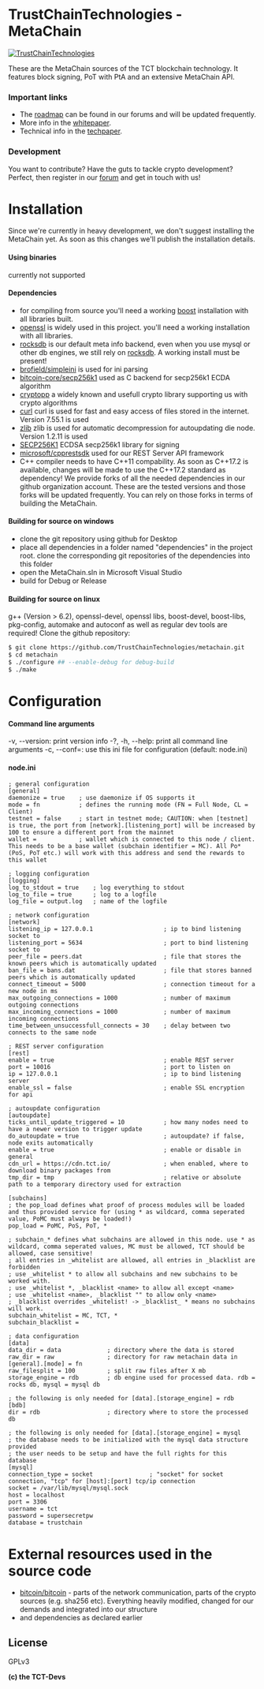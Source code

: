 # TrustChainTechnologies - MetaChain

[![TrustChainTechnologies](https://www.trustchaintechnologies.io/logo.png)](https://www.trustchaintechnologies.io/)

These are the MetaChain sources of the TCT blockchain technology. It features block signing, PoT with PtA and an extensive MetaChain API.

### Important links
 - The [roadmap] can be found in our forums and will be updated frequently.
 - More info in the [whitepaper].
 - Technical info in the [techpaper].

### Development

You want to contribute? Have the guts to tackle crypto development?
Perfect, then register in our [forum] and get in touch with us!

# Installation

Since we're currently in heavy development, we don't suggest installing the MetaChain yet. As soon as this changes we'll publish the installation details.
#### Using binaries
currently not supported
#### Dependencies
- for compiling from source you'll need a working [boost] installation with all libraries built.
- [openssl] is widely used in this project. you'll need a working installation with all libraries.
- [rocksdb] is our default meta info backend, even when you use mysql or other db engines, we still rely on [rocksdb]. A working install must be present!
- [brofield/simpleini] is used for ini parsing
- [bitcoin-core/secp256k1] used as C backend for secp256k1 ECDA algorithm
- [cryptopp] a widely known and usefull crypto library supporting us with crypto algorithms
- [curl] curl is used for fast and easy access of files stored in the internet. Version 7.55.1 is used
- [zlib] zlib is used for automatic decompression for autoupdating die node. Version 1.2.11 is used
- [SECP256K1] ECDSA secp256k1 library for signing
- [microsoft/cpprestsdk] used for our REST Server API framework
- C++ compiler needs to have C++11 compability. As soon as C++17.2 is available, changes will be made to use the C++17.2 standard as dependency!
We provide forks of all the needed dependencies in our github organization account. These are the tested versions and those forks will be updated frequently. You can rely on those forks in terms of building the MetaChain.
#### Building for source on windows
- clone the git repository using github for Desktop
- place all dependencies in a folder named "dependencies" in the project root. clone the corresponding git repositories of the dependencies into this folder
- open the MetaChain.sln in Microsoft Visual Studio
- build for Debug or Release
#### Building for source on linux
g++ (Version > 6.2), openssl-devel, openssl libs, boost-devel, boost-libs, pkg-config, automake and autoconf as well as regular dev tools are required!
Clone the github repository:
```sh
$ git clone https://github.com/TrustChainTechnologies/metachain.git
$ cd metachain
$ ./configure ## --enable-debug for debug-build
$ ./make
```
# Configuration
#### Command line arguments
-v, --version: print version info
-?, -h, --help: print all command line arguments
-c, --conf=<file>: use this ini file for configuration (default: node.ini)
#### node.ini
```
; general configuration
[general]
daemonize = true    ; use daemonize if OS supports it
mode = fn			; defines the running mode (FN = Full Node, CL = Client) 
testnet = false		; start in testnet mode; CAUTION: when [testnet] is true, the port from [network].[listening_port] will be increased by 100 to ensure a different port from the mainnet
wallet = 			; wallet which is connected to this node / client. This needs to be a base wallet (subchain identifier = MC). All Po* (PoS, PoT etc.) will work with this address and send the rewards to this wallet

; logging configuration
[logging]
log_to_stdout = true    ; log everything to stdout
log_to_file = true      ; log to a logfile
log_file = output.log   ; name of the logfile

; network configuration
[network]
listening_ip = 127.0.0.1                    ; ip to bind listening socket to
listening_port = 5634                       ; port to bind listening socket to
peer_file = peers.dat                       ; file that stores the known peers which is automatically updated
ban_file = bans.dat                         ; file that stores banned peers which is automatically updated
connect_timeout = 5000                      ; connection timeout for a new node in ms
max_outgoing_connections = 1000             ; number of maximum outgoing connections
max_incoming_connections = 1000             ; number of maximum incoming connections
time_between_unsuccessfull_connects = 30    ; delay between two connects to the same node

; REST server configuration
[rest]
enable = true								; enable REST server
port = 10016								; port to listen on
ip = 127.0.0.1								; ip to bind listening server
enable_ssl = false							; enable SSL encryption for api

; autoupdate configuration
[autoupdate]
ticks_until_update_triggered = 10           ; how many nodes need to have a newer version to trigger update
do_autoupdate = true                        ; autoupdate? if false, node exits automatically
enable = true								; enable or disable in general
cdn_url	= https://cdn.tct.io/				; when enabled, where to download binary packages from
tmp_dir = tmp 								; relative or absolute path to a temporary directory used for extraction

[subchains]
; the pop_load defines what proof of process modules will be loaded and thus provided service for (using * as wildcard, comma seperated value, PoMC must always be loaded!)
pop_load = PoMC, PoS, PoT, *

; subchain_* defines what subchains are allowed in this node. use * as wildcard, comma seperated values, MC must be allowed, TCT should be allowed, case sensitive!
; all entries in _whitelist are allowed, all entries in _blacklist are forbidden
; use _whitelist * to allow all subchains and new subchains to be worked with.
; use _whitelist *, _blacklist <name> to allow all except <name>
; use _whitelist <name>, _blacklist "" to allow only <name>
; _blacklist overrides _whitelist! -> _blacklist_ * means no subchains will work.
subchain_whitelist = MC, TCT, *
subchain_blacklist = 

; data configuration
[data]
data_dir = data				; directory where the data is stored
raw_dir = raw				; directory for raw metachain data in [general].[mode] = fn
raw_filesplit = 100			; split raw files after X mb
storage_engine = rdb		; db engine used for processed data. rdb = rocks db, mysql = mysql db

; the following is only needed for [data].[storage_engine] = rdb
[bdb]
dir = rdb					; directory where to store the processed db

; the following is only needed for [data].[storage_engine] = mysql
; the database needs to be initialized with the mysql data structure provided
; the user needs to be setup and have the full rights for this database
[mysql]
connection_type = socket				; "socket" for socket connection, "tcp" for [host]:[port] tcp/ip connection
socket = /var/lib/mysql/mysql.sock
host = localhost
port = 3306
username = tct
password = supersecretpw
database = trustchain
```

# External resources used in the source code
- [bitcoin/bitcoin] - parts of the network communication, parts of the crypto sources (e.g. sha256 etc). Everything heavily modified, changed for our demands and integrated into our structure
- and dependencies as declared earlier

License
----

GPLv3


**(c) the TCT-Devs**

[//]: # (These are reference links used in the body of this note and get stripped out when the markdown processor does its job. There is no need to format nicely because it shouldn't be seen. Thanks SO - http://stackoverflow.com/questions/4823468/store-comments-in-markdown-syntax)


   [roadmap]: <https://forum.trustchaintechnologies.io/showthread.php?tid=13&pid=21#pid21>
   [whitepaper]: <https://backoffice.trustchaintechnologies.io/downloads/whitepaper.pdf>
   [techpaper]: <https://backoffice.trustchaintechnologies.io/downloads/techpaper.pdf>
   [forum]: <https://forum.trustchaintechnologies.io>
   [brofield/simpleini]: <https://github.com/brofield/simpleini>
   [bitcoin/bitcoin]: <https://github.com/bitcoin/bitcoin>
   [boost]: <http://www.boost.org/>
   [openssl]: <https://github.com/openssl/openssl>
   [rocksdb]: <https://github.com/facebook/rocksdb/>
   [bitcoin-core/secp256k1]: <https://github.com/bitcoin-core/secp256k1>
   [cryptopp]: <https://github.com/weidai11/cryptopp>
   [curl]: <https://curl.haxx.se/>
   [zlib]: <http://zlib.net/>
   [SECP256K1]: <https://github.com/libbitcoin/secp256k1>
   [microsoft/cpprestsdk]: <https://github.com/Microsoft/cpprestsdk>